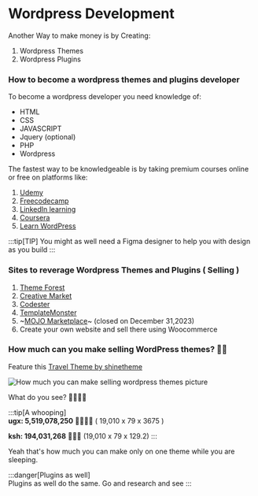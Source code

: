 # Wordpress Development

Another Way to make money is by Creating:

1. Wordpress Themes
2. Wordpress Plugins

### How to become a wordpress themes and plugins developer

To become a wordpress developer you need knowledge of:

- HTML
- CSS
- JAVASCRIPT
- Jquery (optional)
- PHP
- Wordpress

The fastest way to be knowledgeable is by taking premium courses online or free on platforms like:

1. [Udemy](https://www.udemy.com/)
2. [Freecodecamp](https://www.freecodecamp.org/)
3. [LinkedIn learning](https://www.linkedin.com/learning)
4. [Coursera](https://www.coursera.org/)
5. [Learn WordPress](https://learn.wordpress.org/)

:::tip[TIP]
You might as well need a Figma designer to help you with design as you build
:::

### Sites to reverage Wordpress Themes and Plugins ( Selling )

1. [Theme Forest](https://themeforest.net/)
2. [Creative Market](https://creativemarket.com/)
3. [Codester](https://www.codester.com/)
4. [TemplateMonster](https://www.templatemonster.com/)
5. ~[MOJO Marketplace](https://www.mojomarketplace.com/)~ (closed on December 31,2023)
6. Create your own website and sell there using Woocommerce

### How much can you make selling WordPress themes? 🤯🤯

Feature this [Travel Theme by shinetheme](https://themeforest.net/item/traveler-traveltourbooking-wordpress-theme/10822683)

![How much you can make selling wordpress themes picture](/img/how-much-you-can-make-selling-wordpress-themes.jpg)

What do you see? 🤯🤯🤯🤯

:::tip[A whooping]  
**ugx: 5,519,078,250** 🤯🤯🤯🤯 ( 19,010 x 79 x 3675 )

**ksh: 194,031,268** 🤯🤯🤯 (19,010 x 79 x 129.2)
:::

Yeah that's how much you can make only on one theme while you are sleeping.

:::danger[Plugins as well]  
Plugins as well do the same. Go and research and see
:::
